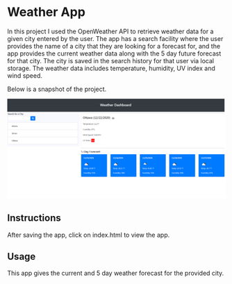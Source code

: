 # Weather App

In this project I used the OpenWeather API to retrieve weather data for a given city entered by the user. The app has a search facility where the user provides the name of a city that they are looking for a forecast for, and the app provides the current weather data along with the 5 day future forecast for that city. The city is saved in the search history for that user via local storage. The weather data includes temperature, humidity, UV index and wind speed.

Below is a snapshot of the project.

![Weather App](Assets/weatherApi.PNG)

## Instructions

After saving the app, click on index.html to view the app.

## Usage
This app gives the current and 5 day weather forecast for the provided city.
